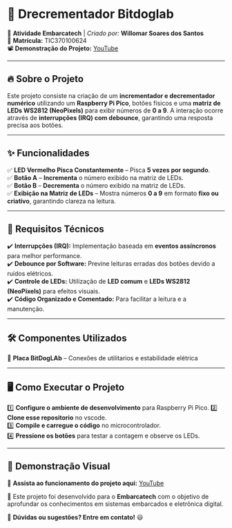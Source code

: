 # 📌 **Drecrementador Bitdoglab**

🚀 **Atividade Embarcatech** | _Criado por:_ **Willomar Soares dos Santos**  
📌 **Matrícula:** TIC370100624  
📽️ **Demonstração do Projeto:** [YouTube](https://youtu.be/JtMKJTNdF-g)

---

## 🔥 **Sobre o Projeto**
Este projeto consiste na criação de um **incrementador e decrementador numérico** utilizando um **Raspberry Pi Pico**, botões físicos e uma **matriz de LEDs WS2812 (NeoPixels)** para exibir números de **0 a 9**. A interação ocorre através de **interrupções (IRQ) com debounce**, garantindo uma resposta precisa aos botões.

---

## ✨ **Funcionalidades**
✅ **LED Vermelho Pisca Constantemente** – Pisca **5 vezes por segundo**.  
✅ **Botão A** – **Incrementa** o número exibido na matriz de LEDs.  
✅ **Botão B** – **Decrementa** o número exibido na matriz de LEDs.  
✅ **Exibição na Matriz de LEDs** – Mostra números **0 a 9** em formato **fixo ou criativo**, garantindo clareza na leitura.  

---

## 📌 **Requisitos Técnicos**
✔️ **Interrupções (IRQ):** Implementação baseada em **eventos assíncronos** para melhor performance.  
✔️ **Debounce por Software:** Previne leituras erradas dos botões devido a ruídos elétricos.  
✔️ **Controle de LEDs:** Utilização de **LED comum** e **LEDs WS2812 (NeoPixels)** para efeitos visuais.  
✔️ **Código Organizado e Comentado:** Para facilitar a leitura e a manutenção.  

---

## 🛠️ **Componentes Utilizados**
🔹 **Placa BitDogLAb** – Conexões de utilitarios e estabilidade elétrica  

---

## 🖥️ **Como Executar o Projeto**
1️⃣ **Configure o ambiente de desenvolvimento** para Raspberry Pi Pico.
2️⃣ **Clone esse repositorio** no vscode.   
3️⃣ **Compile e carregue o código** no microcontrolador.   
4️⃣ **Pressione os botões** para testar a contagem e observe os LEDs.  

---

## 🎨 **Demonstração Visual**
🎥 **Assista ao funcionamento do projeto aqui:** [YouTube](https://youtu.be/JtMKJTNdF-g)  

📌 Este projeto foi desenvolvido para o **Embarcatech** com o objetivo de aprofundar os conhecimentos em sistemas embarcados e eletrônica digital.  

🔗 **Dúvidas ou sugestões? Entre em contato!** 😃

